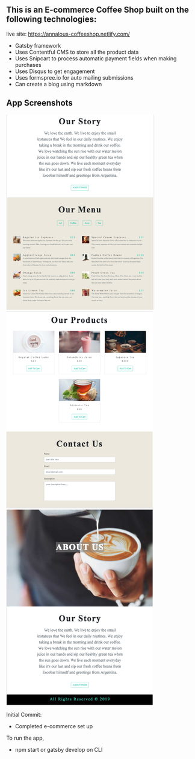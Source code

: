 ## This is an E-commerce Coffee Shop built on the following technologies:

live site: https://annalous-coffeeshop.netlify.com/

- Gatsby framework
- Uses Contentful CMS to store all the product data
- Uses Snipcart to process automatic payment fields when making purchases
- Uses Disqus to get engagement
- Uses formspree.io for auto mailing submissions
- Can create a blog using markdown

## App Screenshots

<img src="app.png" alt="CoffeeShop">
<img src="app2.png" alt="CoffeeShop">
<img src="app3.png" alt="CoffeeShop">

Initial Commit:

- Completed e-commerce set up

To run the app,

- npm start or gatsby develop on CLI
